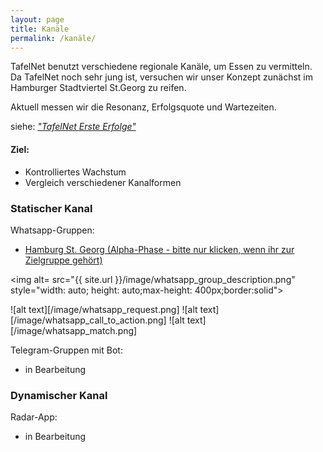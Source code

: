 ```yaml
---
layout: page
title: Kanäle
permalink: /kanäle/
---
```


TafelNet benutzt verschiedene regionale Kanäle, um Essen zu vermitteln. Da TafelNet noch sehr jung ist, versuchen wir unser Konzept zunächst im Hamburger Stadtviertel St.Georg zu reifen.

Aktuell messen wir die Resonanz, Erfolgsquote und Wartezeiten.

siehe: [*"TafelNet Erste Erfolge"*](/file/tafelnet_proof-of-concept.pdf)

#### Ziel:
- Kontrolliertes Wachstum
- Vergleich verschiedener Kanalformen


### Statischer Kanal

Whatsapp-Gruppen:
* [Hamburg St. Georg (Alpha-Phase - bitte nur klicken, wenn ihr zur Zielgruppe gehört)](https://chat.whatsapp.com/GQRpSP5Nkwp74csq2Hxzrx)

<img alt= src="{{ site.url }}/image/whatsapp_group_description.png" style="width: auto; height: auto;max-height: 400px;border:solid">

![alt text][/image/whatsapp_request.png]
![alt text][/image/whatsapp_call_to_action.png]
![alt text][/image/whatsapp_match.png]

Telegram-Gruppen mit Bot:
* in Bearbeitung

### Dynamischer Kanal

Radar-App:
* in Bearbeitung